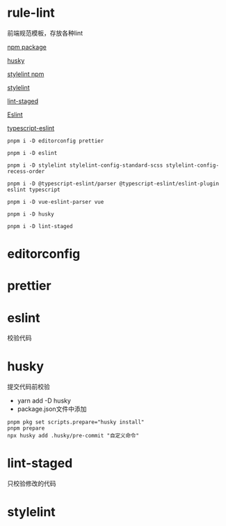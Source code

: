 # rule-lint
前端规范模板，存放各种lint

[npm package](https://www.npmjs.com/)

[husky](https://www.npmjs.com/package/husky)

[stylelint npm](https://www.npmjs.com/package/stylelint)

[stylelint](https://stylelint.io/)

[lint-staged](https://www.npmjs.com/package/lint-staged)

[Eslint](https://eslint.org/)

[typescript-eslint](https://typescript-eslint.io/getting-started)

```shell
pnpm i -D editorconfig prettier
```

```shell
pnpm i -D eslint

pnpm i -D stylelint stylelint-config-standard-scss stylelint-config-recess-order

pnpm i -D @typescript-eslint/parser @typescript-eslint/eslint-plugin eslint typescript

pnpm i -D vue-eslint-parser vue

pnpm i -D husky

pnpm i -D lint-staged

```
# editorconfig

# prettier

# eslint
校验代码

# husky
提交代码前校验
- yarn add -D husky
- package.json文件中添加
```shell
pnpm pkg set scripts.prepare="husky install"
pnpm prepare
npx husky add .husky/pre-commit "自定义命令"
```

# lint-staged
只校验修改的代码

# stylelint